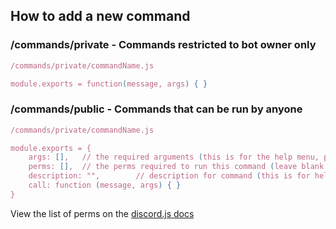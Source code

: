 ## How to add a new command
### /commands/private - Commands restricted to bot owner only  
```javascript
/commands/private/commandName.js

module.exports = function(message, args) { }
```
### /commands/public - Commands that can be run by anyone  
```javascript
/commands/private/commandName.js

module.exports = {
	args: [],	// the required arguments (this is for the help menu, please wrap each on in <>)
	perms: [],	// the perms required to run this command (leave blank for anyone to be able to run it)
    description: "",		// description for command (this is for help menu, try to keep it short)
    call: function (message, args) { }
}
```
View the list of perms on the [discord.js docs](https://discord.js.org/#/docs/main/stable/class/Permissions?scrollTo=s-FLAGS)
